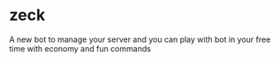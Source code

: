 # zeck
A new bot to manage your server and you can play with bot in your free time with economy and fun commands
